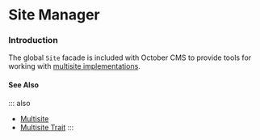 # Site Manager

### Introduction

The global `Site` facade is included with October CMS to provide tools for working with [multisite implementations](../../cms/resources/multisite.md).

#### See Also

::: also
* [Multisite](../../cms/resources/multisite.md)
* [Multisite Trait](../database/traits.md)
:::

